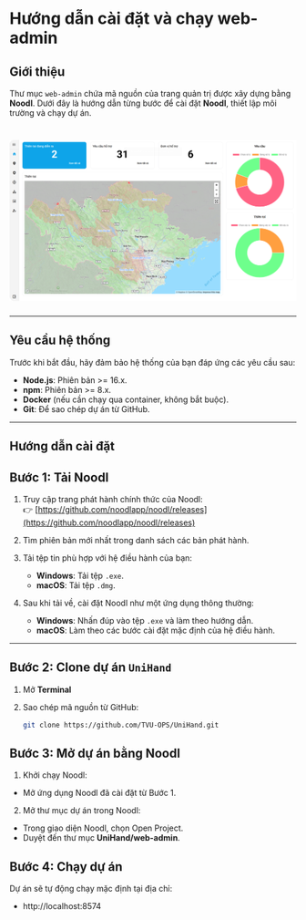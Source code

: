 # **Hướng dẫn cài đặt và chạy web-admin**

## **Giới thiệu**
Thư mục `web-admin` chứa mã nguồn của trang quản trị được xây dựng bằng **Noodl**. Dưới đây là hướng dẫn từng bước để cài đặt **Noodl**, thiết lập môi trường và chạy dự án.
# ![UniHand Banner](assets/web_admin.png)

---

## **Yêu cầu hệ thống**
Trước khi bắt đầu, hãy đảm bảo hệ thống của bạn đáp ứng các yêu cầu sau:
- **Node.js**: Phiên bản >= 16.x.
- **npm**: Phiên bản >= 8.x.
- **Docker** (nếu cần chạy qua container, không bắt buộc).
- **Git**: Để sao chép dự án từ GitHub.

---

## **Hướng dẫn cài đặt**


## **Bước 1: Tải Noodl**
1. Truy cập trang phát hành chính thức của Noodl:  
   👉 [https://github.com/noodlapp/noodl/releases](https://github.com/noodlapp/noodl/releases)

2. Tìm phiên bản mới nhất trong danh sách các bản phát hành.

3. Tải tệp tin phù hợp với hệ điều hành của bạn:
   - **Windows**: Tải tệp `.exe`.
   - **macOS**: Tải tệp `.dmg`.

4. Sau khi tải về, cài đặt Noodl như một ứng dụng thông thường:
   - **Windows**: Nhấn đúp vào tệp `.exe` và làm theo hướng dẫn.
   - **macOS**: Làm theo các bước cài đặt mặc định của hệ điều hành.
---

## **Bước 2: Clone dự án `UniHand`**
1. Mở **Terminal**

2. Sao chép mã nguồn từ GitHub:
   ```bash
   git clone https://github.com/TVU-OPS/UniHand.git
   ```

## **Bước 3: Mở dự án bằng Noodl**
1. Khởi chạy Noodl:
- Mở ứng dụng Noodl đã cài đặt từ Bước 1.
2. Mở thư mục dự án trong Noodl:
- Trong giao diện Noodl, chọn Open Project.
- Duyệt đến thư mục **UniHand/web-admin**.
## **Bước 4: Chạy dự án**
Dự án sẽ tự động chạy mặc định tại địa chỉ:
 - http://localhost:8574